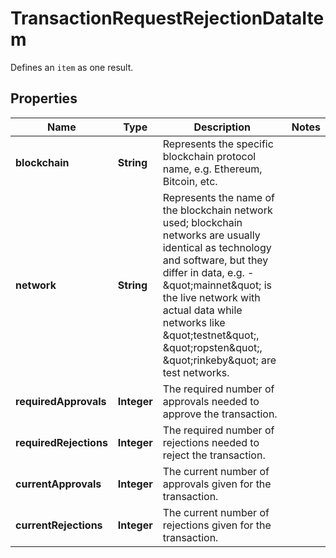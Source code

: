 

# TransactionRequestRejectionDataItem

Defines an `item` as one result.

## Properties

| Name | Type | Description | Notes |
|------------ | ------------- | ------------- | -------------|
|**blockchain** | **String** | Represents the specific blockchain protocol name, e.g. Ethereum, Bitcoin, etc. |  |
|**network** | **String** | Represents the name of the blockchain network used; blockchain networks are usually identical as technology and software, but they differ in data, e.g. - \&quot;mainnet\&quot; is the live network with actual data while networks like \&quot;testnet\&quot;, \&quot;ropsten\&quot;, \&quot;rinkeby\&quot; are test networks. |  |
|**requiredApprovals** | **Integer** | The required number of approvals needed to approve the transaction. |  |
|**requiredRejections** | **Integer** | The required number of rejections needed to reject the transaction. |  |
|**currentApprovals** | **Integer** | The current number of approvals given for the transaction. |  |
|**currentRejections** | **Integer** | The current number of rejections given for the transaction. |  |




